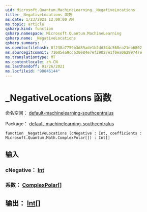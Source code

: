 ```yaml
---
uid: Microsoft.Quantum.MachineLearning._NegativeLocations
title: _NegativeLocations 函数
ms.date: 1/23/2021 12:00:00 AM
ms.topic: article
qsharp.kind: function
qsharp.namespace: Microsoft.Quantum.MachineLearning
qsharp.name: _NegativeLocations
qsharp.summary: ''
ms.openlocfilehash: 8f238a7759b3d89ade1b2dd344c568ea21eb6802
ms.sourcegitcommit: 71605ea9cc630e84e7ef29027e1f0ea06299747e
ms.translationtype: MT
ms.contentlocale: zh-CN
ms.lasthandoff: 01/26/2021
ms.locfileid: "98846144"
---
```

# <a name="_negativelocations-function"></a>_NegativeLocations 函数

命名空间： [default-machinelearning-southcentralus](xref:Microsoft.Quantum.MachineLearning)

Package： [default-machinelearning-southcentralus](https://nuget.org/packages/Microsoft.Quantum.MachineLearning)




```qsharp
function _NegativeLocations (cNegative : Int, coefficients : Microsoft.Quantum.Math.ComplexPolar[]) : Int[]
```


## <a name="input"></a>输入

### <a name="cnegative--int"></a>cNegative： [Int](xref:microsoft.quantum.lang-ref.int)




### <a name="coefficients--complexpolar"></a>系数： [ComplexPolar](xref:Microsoft.Quantum.Math.ComplexPolar)[]





## <a name="output--int"></a>输出： [Int](xref:microsoft.quantum.lang-ref.int)[]

